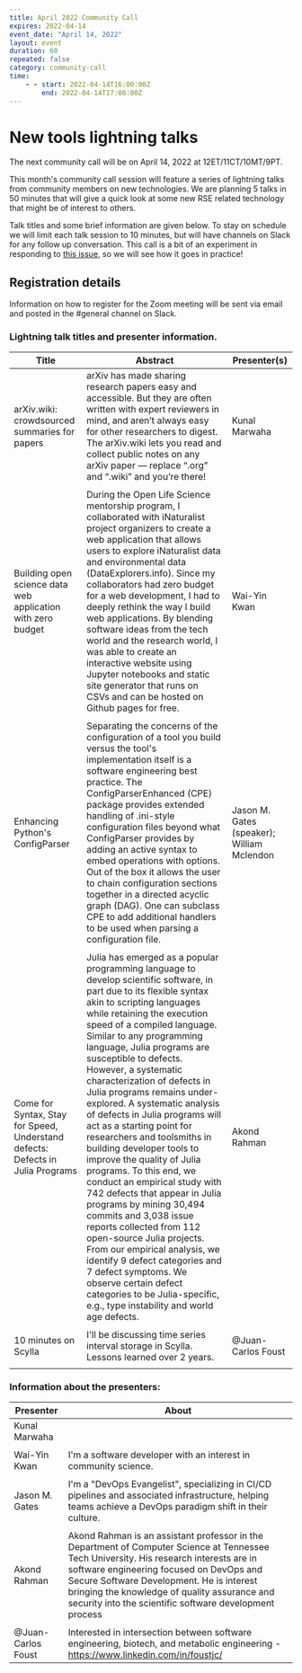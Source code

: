 ```yaml
---
title: April 2022 Community Call
expires: 2022-04-14
event_date: "April 14, 2022"
layout: event
duration: 60
repeated: false
category: community-call
time:
    - - start: 2022-04-14T16:00:00Z
        end: 2022-04-14T17:00:00Z
---
```


# New tools lightning talks

The next community call will be on April 14, 2022 at 12ET/11CT/10MT/9PT.

This month's community call session will feature a series of lightning talks from community
members on new technologies. We are planning 5 talks in 50 minutes that will give a quick
look at some new RSE related technology that might be of interest to others. 

Talk titles and some brief information are given below. To stay on schedule we will limit 
each talk session to 10 minutes, but will have channels on Slack for any follow up conversation.
This call is a bit of an experiment in responding to <a href="https://github.com/USRSE/monthly-community-calls/issues/12" target="_blank">this issue</a>, so 
we will see how it goes in practice!

## Registration details
Information on how to register for the Zoom meeting will be sent via email and posted in the #general channel on Slack.

### Lightning talk titles and presenter information.

| Title | Abstract | Presenter(s) |
| -------- | -------- | -------- |
| arXiv.wiki: crowdsourced summaries for papers     |   arXiv has made sharing research papers easy and accessible. But they are often written with expert reviewers in mind, and aren’t always easy for other researchers to digest. The arXiv.wiki lets you read and collect public notes on any arXiv paper — replace “.org” and “.wiki” and you’re there!  | Kunal Marwaha   |
| |
| Building open science data web application with zero budget | During the Open Life Science mentorship program, I collaborated with iNaturalist project organizers to create a web application that allows users to explore iNaturalist data and environmental data (DataExplorers.info). Since my collaborators had zero budget for a web development, I had to deeply rethink the way I build web applications.  By blending software ideas from the tech world and the research world, I was able to create an interactive website using Jupyter notebooks and static site generator that runs on CSVs and can be hosted on Github pages for free. | Wai-Yin Kwan |
| |
| Enhancing Python's ConfigParser | Separating the concerns of the configuration of a tool you build versus the tool's implementation itself is a software engineering best practice.  The ConfigParserEnhanced (CPE) package provides extended handling of .ini-style configuration files beyond what ConfigParser provides by adding an active syntax to embed operations with options.  Out of the box it allows the user to chain configuration sections together in a directed acyclic graph (DAG).  One can subclass CPE to add additional handlers to be used when parsing a configuration file. |Jason M. Gates (speaker); William Mclendon | 
| |
| Come for Syntax, Stay for Speed, Understand defects: Defects in Julia Programs | Julia has emerged as a popular programming language to develop scientific software, in part due to its flexible syntax akin to scripting languages while retaining the execution speed of a compiled language. Similar to any programming language, Julia programs are susceptible to defects. However, a systematic characterization of defects in Julia programs remains under-explored. A systematic analysis of defects in Julia programs will act as a starting point for researchers and toolsmiths in building developer tools to improve the quality of Julia programs. To this end, we conduct an empirical study with 742 defects that appear in Julia programs by mining 30,494 commits and 3,038 issue reports collected from 112 open-source Julia projects. From our empirical analysis, we identify 9 defect categories and 7 defect symptoms. We observe certain defect categories to be Julia-specific, e.g., type instability and world age defects. | Akond Rahman |
| |
| 10 minutes on Scylla | I'll be discussing time series interval storage in Scylla. Lessons learned over 2 years. | @Juan-Carlos Foust |
| |

### Information about the presenters:

| Presenter | About |
|---------|-----|
 | Kunal Marwaha | |
 | |
| Wai-Yin Kwan | I'm a software developer with an interest in community science. |
| |
| Jason M. Gates  | I'm a "DevOps Evangelist", specializing in CI/CD pipelines and associated infrastructure, helping teams achieve a DevOps paradigm shift in their culture. |
| |
| Akond Rahman | Akond Rahman is an assistant professor in the Department of Computer Science at Tennessee Tech University. His research interests are in software engineering focused on DevOps and Secure Software Development. He is interest bringing the knowledge of quality assurance and security into the scientific software development process  |
| | 
| @Juan-Carlos Foust | Interested in intersection between software engineering, biotech, and metabolic engineering - https://www.linkedin.com/in/foustjc/ |
